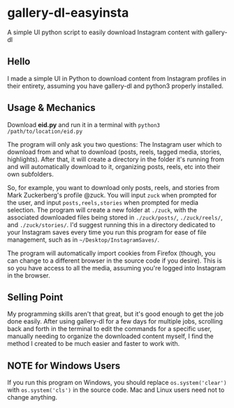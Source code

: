 # gallery-dl-easyinsta
A simple UI python script to easily download Instagram content with gallery-dl

Hello
---
I made a simple UI in Python to download content from Instagram profiles in their entirety, assuming you have gallery-dl and python3 properly installed.

Usage & Mechanics
---
Download **eid.py** and run it in a terminal with `python3 /path/to/location/eid.py`

The program will only ask you two questions: The Instagram user which to download from and what to download (posts, reels, tagged media, stories, highlights). After that, it will create a directory in the folder it's running from and will automatically download to it, organizing posts, reels, etc into their own subfolders.

So, for example, you want to download only posts, reels, and stories from Mark Zuckerberg's profile @zuck. You will input `zuck` when prompted for the user, and input `posts,reels,stories` when prompted for media selection. The program will create a new folder at `./zuck`, with the associated downloaded files being stored in `./zuck/posts/`, `./zuck/reels/`, and `./zuck/stories/`. I'd suggest running this in a directory dedicated to your Instagram saves every time you run this program for ease of file management, such as in `~/Desktop/InstagramSaves/`.

The program will automatically import cookies from Firefox (though, you can change to a different browser in the source code if you desire). This is so you have access to all the media, assuming you're logged into Instagram in the browser.

Selling Point
---
My programming skills aren't that great, but it's good enough to get the job done easily. After using gallery-dl for a few days for multiple jobs, scrolling back and forth in the terminal to edit the commands for a specific user, manually needing to organize the downloaded content myself, I find the method I created to be much easier and faster to work with.

NOTE for Windows Users
---
If you run this program on Windows, you should replace `os.system('clear')` with `os.system('cls')` in the source code. Mac and Linux users need not to change anything.
